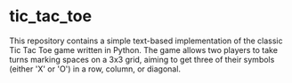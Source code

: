 # tic_tac_toe
This repository contains a simple text-based implementation of the classic Tic Tac Toe game written in Python. The game allows two players to take turns marking spaces on a 3x3 grid, aiming to get three of their symbols (either 'X' or 'O') in a row, column, or diagonal.
